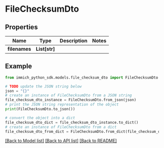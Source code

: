 # FileChecksumDto


## Properties

Name | Type | Description | Notes
------------ | ------------- | ------------- | -------------
**filenames** | **List[str]** |  | 

## Example

```python
from immich_python_sdk.models.file_checksum_dto import FileChecksumDto

# TODO update the JSON string below
json = "{}"
# create an instance of FileChecksumDto from a JSON string
file_checksum_dto_instance = FileChecksumDto.from_json(json)
# print the JSON string representation of the object
print(FileChecksumDto.to_json())

# convert the object into a dict
file_checksum_dto_dict = file_checksum_dto_instance.to_dict()
# create an instance of FileChecksumDto from a dict
file_checksum_dto_from_dict = FileChecksumDto.from_dict(file_checksum_dto_dict)
```
[[Back to Model list]](../README.md#documentation-for-models) [[Back to API list]](../README.md#documentation-for-api-endpoints) [[Back to README]](../README.md)


